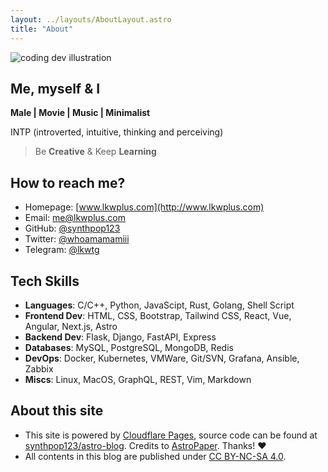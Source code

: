 ```yaml
---
layout: ../layouts/AboutLayout.astro
title: "About"
---
```


<div>
  <img src="/assets/dev.svg" class="sm:w-1/2 mx-auto" alt="coding dev illustration">
</div>

## Me, myself & I

**Male | Movie | Music | Minimalist**

INTP (introverted, intuitive, thinking and perceiving)

> Be **Creative** & Keep **Learning**

## How to reach me?

- Homepage: [www.lkwplus.com](http://www.lkwplus.com)
- Email: [me@lkwplus.com](mailto:me@lkwplus.com)
- GitHub: [@synthpop123](https://github.com/synthpop123)
- Twitter: [@whoamamamiii](https://twitter.com/whoamamamiii)
- Telegram: [@lkwtg](https://twitter.com/whoamamamiii)

## Tech Skills

- **Languages**: C/C++, Python, JavaScipt, Rust, Golang, Shell Script
- **Frontend Dev**: HTML, CSS, Bootstrap, Tailwind CSS, React, Vue, Angular, Next.js, Astro
- **Backend Dev**: Flask, Django, FastAPI, Express
- **Databases**: MySQL, PostgreSQL, MongoDB, Redis
- **DevOps**: Docker, Kubernetes, VMWare, Git/SVN, Grafana, Ansible, Zabbix
- **Miscs**: Linux, MacOS, GraphQL, REST, Vim, Markdown

## About this site

- This site is powered by [Cloudflare Pages](https://pages.cloudflare.com/), source code can be found at [synthpop123/astro-blog](https://github.com/synthpop123/astro-blog). Credits to [AstroPaper](https://github.com/satnaing/astro-paper#readme). Thanks! ♥
- All contents in this blog are published under [CC BY-NC-SA 4.0](https://creativecommons.org/licenses/by-nc-sa/4.0/).
